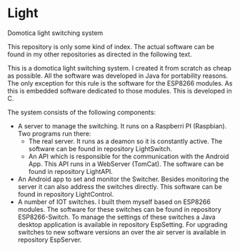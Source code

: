 # Light
Domotica light switching system

This repository is only some kind of index. The actual software can be found in my other repositories as directed in the following text.

This is a domotica light switching system. I created it from scratch as cheap as possible. All the software was developed in Java for portability reasons. The only exception for this rule is the software for the ESP8266 modules. As this is embedded software dedicated to those modules. This is developed in C.

The system consists of the following components:
- A server to manage the switching. It runs on a Raspberri PI (Raspbian). Two programs run there:
  - The real server. It runs as a deamon so it is constantly active. The software can be found in repository LightSwitch.
  - An API which is responsible for the communication with the Android App. This API runs in a WebServer (TomCat). The software can be found in repository LightAPI.
- An Android app to set and monitor the Switcher. Besides monitoring the server it can also address the switches directly. This software can be found in repository LightControl.
- A number of IOT switches. I built them myself based on ESP8266 modules. The software for these switches can be found in repository ESP8266-Switch. To manage the settings of these switches a Java desktop application is available in repository EspSetting. For upgrading switches to new software versions an over the air server is available in repository EspServer.
